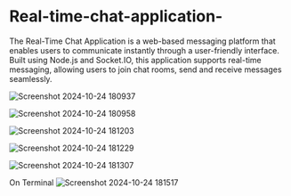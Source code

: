 # Real-time-chat-application-
The Real-Time Chat Application is a web-based messaging platform that enables users to communicate instantly through a user-friendly interface. Built using Node.js and Socket.IO, this application supports real-time messaging, allowing users to join chat rooms, send and receive messages seamlessly.

![Screenshot 2024-10-24 180937](https://github.com/user-attachments/assets/77b6881e-6c61-41d5-af6a-f7aa3d55a836)

![Screenshot 2024-10-24 180958](https://github.com/user-attachments/assets/3ae65c97-4f89-4ff6-9a44-2236270244a3)

![Screenshot 2024-10-24 181203](https://github.com/user-attachments/assets/bd406753-731f-423d-b681-bbaeb6440075)

![Screenshot 2024-10-24 181229](https://github.com/user-attachments/assets/716f3d82-8b05-48bc-b6a6-70846e65ff9b)

![Screenshot 2024-10-24 181307](https://github.com/user-attachments/assets/91ba2479-e598-4982-a305-88dc174b5270)

On Terminal
![Screenshot 2024-10-24 181517](https://github.com/user-attachments/assets/ad8a6298-b31c-483b-8665-efafbbf5dc8c)


